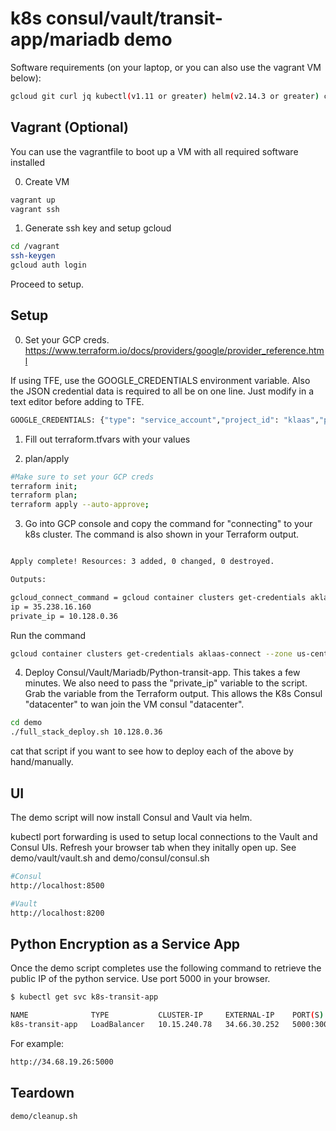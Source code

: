 # k8s consul/vault/transit-app/mariadb demo
Software requirements (on your laptop, or you can also use the vagrant VM below):

```bash
gcloud git curl jq kubectl(v1.11 or greater) helm(v2.14.3 or greater) consul vault
````


## Vagrant (Optional)
You can use the vagrantfile to boot up a VM with all required software installed

0. Create VM
```bash
vagrant up
vagrant ssh
```
1. Generate ssh key and setup gcloud
```bash
cd /vagrant
ssh-keygen
gcloud auth login
```

Proceed to setup.

## Setup
0. Set your GCP creds.
https://www.terraform.io/docs/providers/google/provider_reference.html

If using TFE, use the GOOGLE_CREDENTIALS environment variable. Also the JSON credential data is required to all be on one line. Just modify in a text editor before adding to TFE.

```bash
GOOGLE_CREDENTIALS: {"type": "service_account","project_id": "klaas","private_key_id":.....}
````

1. Fill out terraform.tfvars with your values

2. plan/apply
```bash
#Make sure to set your GCP creds
terraform init;
terraform plan; 
terraform apply --auto-approve;
```

3. Go into GCP console and copy the command for  "connecting" to your k8s cluster. The command is also shown in your Terraform output.
```bash

Apply complete! Resources: 3 added, 0 changed, 0 destroyed.

Outputs:

gcloud_connect_command = gcloud container clusters get-credentials aklaas-connect --zone us-central1-c --project andrew-klaas
ip = 35.238.16.160
private_ip = 10.128.0.36

```
Run the command
```bash
gcloud container clusters get-credentials aklaas-connect --zone us-central1-c --project andrew-klaas
```




4. Deploy Consul/Vault/Mariadb/Python-transit-app. This takes a few minutes. We also need to pass the "private_ip" variable to the script. Grab the variable from the Terraform output. This allows the K8s Consul "datacenter" to wan join the VM consul "datacenter".
```bash
cd demo
./full_stack_deploy.sh 10.128.0.36
```
cat that script if you want to see how to deploy each of the above by hand/manually.


## UI
The demo script will now install Consul and Vault via helm. 

kubectl port forwarding is used to setup local connections to the Vault and Consul UIs. Refresh your browser tab when they initally open up. See demo/vault/vault.sh and demo/consul/consul.sh
```bash
#Consul
http://localhost:8500

#Vault
http://localhost:8200
```

## Python Encryption as a Service App
Once the demo script completes use the following command to retrieve the public IP of the python service. Use port 5000 in your browser.

```bash
$ kubectl get svc k8s-transit-app

NAME              TYPE           CLUSTER-IP     EXTERNAL-IP    PORT(S)          AGE
k8s-transit-app   LoadBalancer   10.15.240.78   34.66.30.252   5000:30036/TCP   2m53s
```
For example:
```bash
http://34.68.19.26:5000
```
 


## Teardown
```bash
demo/cleanup.sh
```


